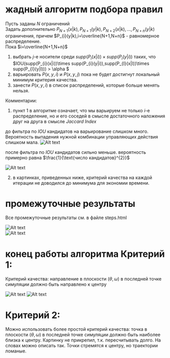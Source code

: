 

# жадный алгоритм подбора правил  

Пусть заданы $N$ ограничений   
Задать дополнительно $P_{N+1}(x|k),P_{N+1}(y|k),P_{N+2}(x|k),\dots,P_{N+n}(y|k)$ ограничения, 
причем $P_{i}(y|k),i=\overline{N+1,N+n}$ - равномерное распределение.  
Пока $i=\overline{N+1,N+n}$
1. выбрать $j$-е носители среди $supp(P_{i}(x|i))\times supp(P_{i}(y|i))$ таких, что $IOU(supp(P_{i}(x|i))\times supp(P_{i}(y|i)),supp(P_{l}(x|l))\times supp(P_{l}(y|l))) > \alpha $  
2. варьировать $P(x,y,i)$ и $P(x,y,j)$ пока не будет достигнут локальный минимум критерия качества.
3. занести $P(x,y,i)$ в список распределений, которые больше менять нельзя.

Комментарии: 
1. пункт 1 в алгоритме означает, что мы варьируем не только $i$-е распределение, но и его соседей в смысле достаточного наложения друг на друга в смысле $Jaccard \: Index$  

до фильтра по $IOU$ кандидатов на варьирование слишком много. Вероятность выпадения нужной комбинации управляющих действия слишком мала.
![Alt text](image-12.png) 

после фильтра по $IOU$ кандидатов сильно меньше. вероятность примерно равна $\frac{1}{\text{число кандидатов}^{2}}$   

![Alt text](image-13.png)

2. в картинках, приведенных ниже, критерий качества на каждой итерации не доводился до минимума для экономии времени.



# промежуточные результаты    
Все промежуточные результаты см. в файле steps.html

![Alt text](image-8.png)  
![Alt text](image-9.png)

# конец работы алгоритма Критерий 1:
Критерий качества: направление в плоскости $(\theta,\omega)$ в последней точке симуляции должно быть направлено к центру  

![Alt text](image-10.png)
![Alt text](image-11.png)

# Критерий 2:  
Можно использовать более простой критерий качества: точка в плоскости $(\theta,\omega)$ в последней точке симуляции должно быть наиболее близка к центру. 
Картинку не прикрепил, т.к. пересчитывать долго. На словах можно описать так. Точки стремятся к центру, но траектории ломаные.
